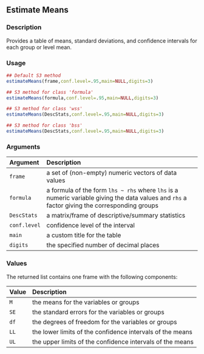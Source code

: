 ## Estimate Means

### Description

Provides a table of means, standard deviations, and confidence intervals for each group or level mean.

### Usage

```r
## Default S3 method
estimateMeans(frame,conf.level=.95,main=NULL,digits=3)

## S3 method for class 'formula'
estimateMeans(formula,conf.level=.95,main=NULL,digits=3)

## S3 method for class 'wss'
estimateMeans(DescStats,conf.level=.95,main=NULL,digits=3)

## S3 method for class 'bss'
estimateMeans(DescStats,conf.level=.95,main=NULL,digits=3)
```

### Arguments

Argument | Description
:-- | :--
```frame``` | a set of (non-empty) numeric vectors of data values
```formula``` | a formula of the form `lhs ~ rhs` where `lhs` is a numeric variable giving the data values and `rhs` a factor giving the corresponding groups
```DescStats``` | a matrix/frame of descriptive/summary statistics
```conf.level``` | confidence level of the interval
```main``` | a custom title for the table
```digits``` | the specified number of decimal places

### Values

The returned list contains one frame with the following components:

Value | Description
:-- | :--
```M``` | the means for the variables or groups
```SE``` | the standard errors for the variables or groups
```df``` | the degrees of freedom for the variables or groups
```LL``` | the lower limits of the confidence intervals of the means
```UL``` | the upper limits of the confidence intervals of the means
